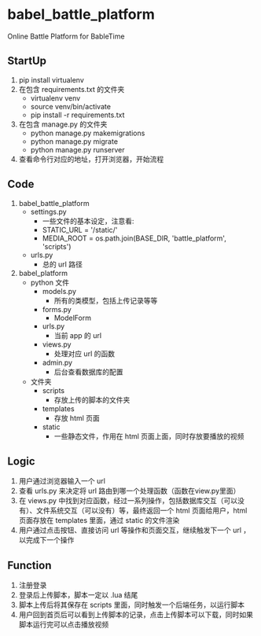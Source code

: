 # babel_battle_platform
Online Battle Platform for BableTime

## StartUp
1. pip install virtualenv
2. 在包含 requirements.txt 的文件夹
	* virtualenv venv
	* source venv/bin/activate
	* pip install -r requirements.txt
3. 在包含 manage.py 的文件夹
	* python manage.py makemigrations
	* python manage.py migrate
	* python manage.py runserver
4. 查看命令行对应的地址，打开浏览器，开始流程

## Code
1. 	babel\_battle_platform
	* settings.py 
		* 一些文件的基本设定，注意看:
		* STATIC_URL = '/static/'
		* MEDIA_ROOT = os.path.join(BASE\_DIR, 'battle\_platform', 'scripts') 	
	* urls.py
		* 总的 url 路径
2. babel\_platform
	* python 文件
		* models.py
			* 所有的类模型，包括上传记录等等
		* forms.py
			* ModelForm 
		* urls.py
			* 当前 app 的 url	 
		* views.py
			* 处理对应 url 的函数
		* admin.py
			* 后台查看数据库的配置
	* 文件夹
		* scripts
			* 存放上传的脚本的文件夹
		* templates
			* 存放 html 页面
		* static
			* 一些静态文件，作用在 html 页面上面，同时存放要播放的视频

## Logic
1. 用户通过浏览器输入一个 url
2. 查看 urls.py 来决定将 url 路由到哪一个处理函数（函数在view.py里面）
3. 在 views.py 中找到对应函数，经过一系列操作，包括数据库交互（可以没有）、文件系统交互（可以没有）等，最终返回一个 html 页面给用户，html 页面存放在 templates 里面，通过 static 的文件渲染
4. 用户通过点击按钮、直接访问 url 等操作和页面交互，继续触发下一个 url ，以完成下一个操作

## Function
1. 注册登录
2. 登录后上传脚本，脚本一定以 .lua 结尾
3. 脚本上传后将其保存在 scripts 里面，同时触发一个后端任务，以运行脚本
4. 用户回到首页后可以看到上传脚本的记录，点击上传脚本可以下载，同时如果脚本运行完可以点击播放视频
 